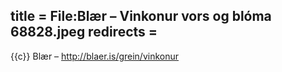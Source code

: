 title = File:Blær – Vinkonur vors og blóma 68828.jpeg
redirects =
---

{{c}} Blær – http://blaer.is/grein/vinkonur